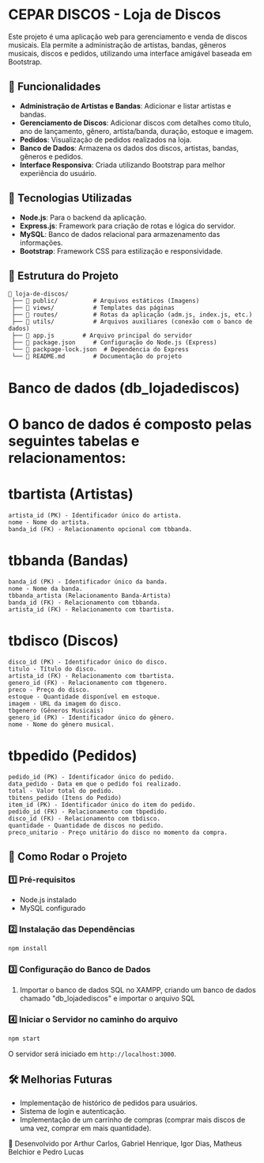 # CEPAR DISCOS - Loja de Discos

Este projeto é uma aplicação web para gerenciamento e venda de discos musicais. Ela permite a administração de artistas, bandas, gêneros musicais, discos e pedidos, utilizando uma interface amigável baseada em Bootstrap.

## 📌 Funcionalidades

- **Administração de Artistas e Bandas**: Adicionar e listar artistas e bandas.
- **Gerenciamento de Discos**: Adicionar discos com detalhes como título, ano de lançamento, gênero, artista/banda, duração, estoque e imagem.
- **Pedidos**: Visualização de pedidos realizados na loja.
- **Banco de Dados**: Armazena os dados dos discos, artistas, bandas, gêneros e pedidos.
- **Interface Responsiva**: Criada utilizando Bootstrap para melhor experiência do usuário.

## 🚀 Tecnologias Utilizadas

- **Node.js**: Para o backend da aplicação.
- **Express.js**: Framework para criação de rotas e lógica do servidor.
- **MySQL**: Banco de dados relacional para armazenamento das informações.
- **Bootstrap**: Framework CSS para estilização e responsividade.

## 📂 Estrutura do Projeto

```
📁 loja-de-discos/
 ├── 📁 public/          # Arquivos estáticos (Imagens)
 ├── 📁 views/           # Templates das páginas
 ├── 📁 routes/          # Rotas da aplicação (adm.js, index.js, etc.)
 ├── 📁 utils/           # Arquivos auxiliares (conexão com o banco de dados)
 ├── 📄 app.js        # Arquivo principal do servidor
 ├── 📄 package.json     # Configuração do Node.js (Express)
 └── 📄 packpage-lock.json  # Dependencia do Express
 └── 📄 README.md        # Documentação do projeto
```
# Banco de dados (db_lojadediscos)

# O banco de dados é composto pelas seguintes tabelas e relacionamentos:

# tbartista (Artistas)
```
artista_id (PK) - Identificador único do artista.
nome - Nome do artista.
banda_id (FK) - Relacionamento opcional com tbbanda.
```

# tbbanda (Bandas)
```
banda_id (PK) - Identificador único da banda.
nome - Nome da banda.
tbbanda_artista (Relacionamento Banda-Artista)
banda_id (FK) - Relacionamento com tbbanda.
artista_id (FK) - Relacionamento com tbartista.
```
# tbdisco (Discos)
```
disco_id (PK) - Identificador único do disco.
titulo - Título do disco.
artista_id (FK) - Relacionamento com tbartista.
genero_id (FK) - Relacionamento com tbgenero.
preco - Preço do disco.
estoque - Quantidade disponível em estoque.
imagem - URL da imagem do disco.
tbgenero (Gêneros Musicais)
genero_id (PK) - Identificador único do gênero.
nome - Nome do gênero musical.
```
# tbpedido (Pedidos)
```
pedido_id (PK) - Identificador único do pedido.
data_pedido - Data em que o pedido foi realizado.
total - Valor total do pedido.
tbitens_pedido (Itens do Pedido)
item_id (PK) - Identificador único do item do pedido.
pedido_id (FK) - Relacionamento com tbpedido.
disco_id (FK) - Relacionamento com tbdisco.
quantidade - Quantidade de discos no pedido.
preco_unitario - Preço unitário do disco no momento da compra.
```

## 🎯 Como Rodar o Projeto

### 1️⃣ Pré-requisitos

- Node.js instalado
- MySQL configurado

### 2️⃣ Instalação das Dependências

```sh
npm install
```

### 3️⃣ Configuração do Banco de Dados

1. Importar o banco de dados SQL no XAMPP, criando um banco de dados chamado "db_lojadediscos" e importar o arquivo SQL

### 4️⃣ Iniciar o Servidor no caminho do arquivo

```sh
npm start
```

O servidor será iniciado em `http://localhost:3000`.

## 🛠 Melhorias Futuras

- Implementação de histórico de pedidos para usuários.
- Sistema de login e autenticação.
- Implementação de um carrinho de compras (comprar mais discos de uma vez, comprar em mais quantidade).

📌 Desenvolvido por Arthur Carlos, Gabriel Henrique, Igor Dias, Matheus Belchior e Pedro Lucas

